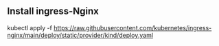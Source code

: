 ## Install ingress-Nginx
kubectl apply -f https://raw.githubusercontent.com/kubernetes/ingress-nginx/main/deploy/static/provider/kind/deploy.yaml
